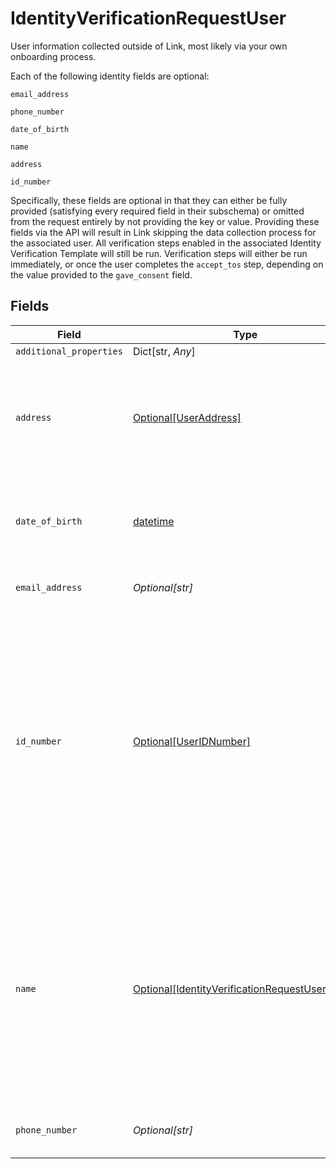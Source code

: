 # IdentityVerificationRequestUser

User information collected outside of Link, most likely via your own onboarding process.

Each of the following identity fields are optional:

`email_address`

`phone_number`

`date_of_birth`

`name`

`address`

`id_number`

Specifically, these fields are optional in that they can either be fully provided (satisfying every required field in their subschema) or omitted from the request entirely by not providing the key or value.
Providing these fields via the API will result in Link skipping the data collection process for the associated user. All verification steps enabled in the associated Identity Verification Template will still be run. Verification steps will either be run immediately, or once the user completes the `accept_tos` step, depending on the value provided to the `gave_consent` field.


## Fields

| Field                                                                                                                                                                                                                   | Type                                                                                                                                                                                                                    | Required                                                                                                                                                                                                                | Description                                                                                                                                                                                                             | Example                                                                                                                                                                                                                 |
| ----------------------------------------------------------------------------------------------------------------------------------------------------------------------------------------------------------------------- | ----------------------------------------------------------------------------------------------------------------------------------------------------------------------------------------------------------------------- | ----------------------------------------------------------------------------------------------------------------------------------------------------------------------------------------------------------------------- | ----------------------------------------------------------------------------------------------------------------------------------------------------------------------------------------------------------------------- | ----------------------------------------------------------------------------------------------------------------------------------------------------------------------------------------------------------------------- |
| `additional_properties`                                                                                                                                                                                                 | Dict[str, *Any*]                                                                                                                                                                                                        | :heavy_minus_sign:                                                                                                                                                                                                      | N/A                                                                                                                                                                                                                     |                                                                                                                                                                                                                         |
| `address`                                                                                                                                                                                                               | [Optional[UserAddress]](../../models/shared/useraddress.md)                                                                                                                                                             | :heavy_minus_sign:                                                                                                                                                                                                      | Home address for the user. For more context on this field, see [Input Validation by Country](https://plaid.com/docs/identity-verification/hybrid-input-validation/#input-validation-by-country).                        |                                                                                                                                                                                                                         |
| `date_of_birth`                                                                                                                                                                                                         | [datetime](https://docs.python.org/3/library/datetime.html#datetime-objects)                                                                                                                                            | :heavy_minus_sign:                                                                                                                                                                                                      | A date in the format YYYY-MM-DD (RFC 3339 Section 5.6).                                                                                                                                                                 | 1990-05-29                                                                                                                                                                                                              |
| `email_address`                                                                                                                                                                                                         | *Optional[str]*                                                                                                                                                                                                         | :heavy_minus_sign:                                                                                                                                                                                                      | A valid email address.                                                                                                                                                                                                  | user@example.com                                                                                                                                                                                                        |
| `id_number`                                                                                                                                                                                                             | [Optional[UserIDNumber]](../../models/shared/useridnumber.md)                                                                                                                                                           | :heavy_minus_sign:                                                                                                                                                                                                      | ID number submitted by the user, currently used only for the Identity Verification product. If the user has not submitted this data yet, this field will be `null`. Otherwise, both fields are guaranteed to be filled. |                                                                                                                                                                                                                         |
| `name`                                                                                                                                                                                                                  | [Optional[IdentityVerificationRequestUserName]](../../models/shared/identityverificationrequestusername.md)                                                                                                             | :heavy_minus_sign:                                                                                                                                                                                                      | You can use this field to pre-populate the user's legal name; if it is provided here, they will not be prompted to enter their name in the identity verification attempt.                                               |                                                                                                                                                                                                                         |
| `phone_number`                                                                                                                                                                                                          | *Optional[str]*                                                                                                                                                                                                         | :heavy_minus_sign:                                                                                                                                                                                                      | A phone number in E.164 format.                                                                                                                                                                                         | +19876543212                                                                                                                                                                                                            |